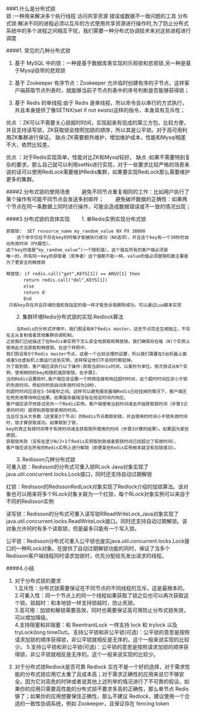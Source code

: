 

###1.什么是分布式锁   
锁 :一种用来解决多个执行线程 访问共享资源 错误或数据不一致问题的工具
分布式锁:解决不同的进程必须以互斥的方式使用共享资源进行操作时,为了防止分布式系统中的多个进程之间相互干扰，我们需要一种分布式协调技术来对这些进程进行调度

####1. 常见的几种分布式锁   
1. 基于 MySQL 中的锁：一种是基于数据库表实现的乐观锁和悲观锁,另一种是基于Mysql自带的悲观锁  
    
2. 基于 Zookeeper 有序节点：Zookeeper 允许临时创建有序的子节点，这样客户端获取节点列表时，就能够当前子节点列表中的序号判断是否能够获得锁；

3. 基于 Redis 的单线程:由于 Redis 是单线程，所以命令会以串行的方式执行，并且本身提供了像SETNX(set if not exists)这样的指令，本身具有互斥性；  
           




优点    ：ZK可以不需要关心锁超时时间，实现起来有现成的第三方包，比较方便，
并且支持读写锁，ZK获取锁会按照加锁的顺序，所以其是公平锁。对于高可用利用ZK集群进行保证。
缺点:ZK需要额外维护，增加维护成本，性能和Mysql相差不大，依然比较差。


优点	：对于Redis实现简单，性能对比ZK和Mysql较好。
缺点	:如果不需要特别复杂的要求，那么自己就可以利用setNx进行实现，对于一些要求比较严格的场景来说的话可以使用RedLock需要维护Redis集群，如果要实现RedLock那么需要维护更多的集群。

####2.分布式锁的使用场景
　　避免不同节点重复相同的工作：比如用户执行了某个操作有可能不同节点会发送多封邮件；
　　避免破坏数据的正确性：如果两个节点在同一条数据上同时进行操作，可能会造成数据错误或不一致的情况出现；

####3.分布式锁的具体实现
　　1.  单Redis实例实现分布式锁  
   ```
获取锁:  SET resource_name my_random_value NX PX 30000   
       这个命令仅在不存在key的时候才能被执行成功（NX选项），并且这个key有一个30秒的自动失效时间（PX属性）。
这个key的值是“my_random_value”(一个随机值），这个值在所有的客户端必须是
唯一的，所有同一key的获取者（竞争者）这个值都不能一样。value的值必须是随机数主要是为了更安全的释放锁
   
释放锁: if redis.call("get",KEYS[1]) == ARGV[1] then
   　　　　return redis.call("del",KEYS[1])
   　　　　else
   　　　　return 0
   　　　　End
    只有key存在并且存储的值和我指定的值一样才能告诉我删除成功。可以通过Lua脚本实现
   ```

　　2.  集群环境Redis分布式锁的实现:Redlock算法

```
    在Redis的分布式环境中，我们假设有N个Redis master。这些节点完全互相独立，不存在主从复制或者其他集群协调机制。
之前我们已经描述了在Redis单实例下怎么安全地获取和释放锁。我们确保将在每（N)个实例上使用此方法获取和释放锁。在这个样例中，
我们假设有5个Redis master节点，这是一个比较合理的设置，所以我们需要在5台机器上面或者5台虚拟机上面运行这些实例，这样保证他们不会同时都宕掉。
为了取到锁，客户端应该执行以下操作:获取当前Unix时间，以毫秒为单位。依次尝试从N个实例，使用相同的key和随机值获取锁。在步骤2，
当向Redis设置锁时,客户端应该设置一个网络连接和响应超时时间，这个超时时间应该小于锁的失效时间。例如你的锁自动失效时间为10秒，
则超时时间应该在5-50毫秒之间。这样可以避免服务器端Redis已经挂掉的情况下，客户端还在死死地等待响应结果。如果服务器端没有在规定时间内响应，
客户端应该尽快尝试另外一个Redis实例。客户端使用当前时间减去开始获取锁时间（步骤1记录的时间）就得到获取锁使用的时间。
当且仅当从大多数（这里是3个节点）的Redis节点都取到锁，并且使用的时间小于锁失效时间时，锁才算获取成功。如果取到了锁，
key的真正有效时间等于有效时间减去获取锁所使用的时间（步骤3计算的结果）。如果因为某些原因，
获取锁失败（没有在至少N/2+1个Redis实例取到锁或者取锁时间已经超过了有效时间），
客户端应该在所有的Redis实例上进行解锁（即便某些Redis实例根本就没有加锁成功）。
```

 　　3.  Redisson几种分布式锁   
可重入锁：Redisson的分布式可重入锁RLock Java对象实现了java.util.concurrent.locks.Lock接口，同时还支持自动过期解锁   

红锁：Redisson的RedissonRedLock对象实现了Redlock介绍的加锁算法。该对象也可以用来将多个RLock对象关联为一个红锁，每个RLock对象实例可以来自于不同的Redisson实例

读写锁：Redisson的分布式可重入读写锁RReadWriteLock,Java对象实现了java.util.concurrent.locks.ReadWriteLock接口。同时还支持自动过期解锁。该对象允许同时有多个读取锁，但是最多只能有一个写入锁。

公平锁：Redisson分布式可重入公平锁也是实java.util.concurrent.locks.Lock接口的一种RLock对象。在提供了自动过期解锁功能的同时，保证了当多个Redisson客户端线程同时请求加锁时，优先分配给先发出请求的线程。

####4.小结
1. 对于分布式锁的要求   
1.互斥性：分布式锁需要保证在不同节点的不同线程的互斥。这是最根本的。   
2.可重入性：同一个节点上的同一个线程如果获取了锁之后也可以再次获取这个锁。锁超时：和本地锁一样支持锁超时，防止死锁。   
3.高可用：加锁和解锁需要高效，同时也需要保证高可用防止分布式锁失效，可以增加降级。   
4.支持阻塞和非阻塞：和 ReentrantLock 一样支持 lock 和 trylock 以及 tryLock(long timeOut)。支持公平锁和非公平锁(可选)：公平锁的意思是按照请求加锁的顺序获得锁，非公平锁就相反是无序的。这个一般来说实现的比较少。
5.支持公平锁和非公平锁(可选)：公平锁的意思是按照请求加锁的顺序获得锁，非公平锁就相反是无序的。这个一般来说实现的比较少。    

2. 对于分布式锁Redlock是否可靠
Redlock 实在不是一个好的选择，对于需求性能的分布式锁应用它太重了且成本高；对于需求正确性的应用来说它不够安全。因为它对高危的时钟或者说其他上述列举的情况进行了不可靠的假设，如果你的应用只需要高性能的分布式锁不要求多高的正确性，那么单节点 Redis 够了；如果你的应用想要保住正确性，那么不建议 Redlock，建议使用一个合适的一致性协调系统，例如 Zookeeper，且保证存在 fencing token

 